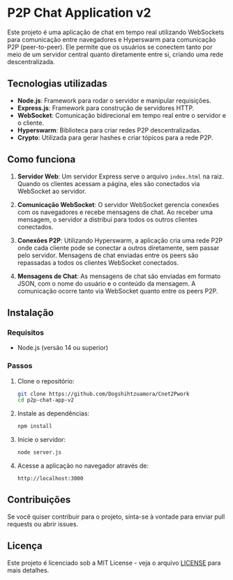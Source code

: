 # P2P Chat Application v2

Este projeto é uma aplicação de chat em tempo real utilizando WebSockets para comunicação entre navegadores e Hyperswarm para comunicação P2P (peer-to-peer). Ele permite que os usuários se conectem tanto por meio de um servidor central quanto diretamente entre si, criando uma rede descentralizada.

## Tecnologias utilizadas

- **Node.js**: Framework para rodar o servidor e manipular requisições.
- **Express.js**: Framework para construção de servidores HTTP.
- **WebSocket**: Comunicação bidirecional em tempo real entre o servidor e o cliente.
- **Hyperswarm**: Biblioteca para criar redes P2P descentralizadas.
- **Crypto**: Utilizada para gerar hashes e criar tópicos para a rede P2P.
  
## Como funciona

1. **Servidor Web**: Um servidor Express serve o arquivo `index.html` na raiz. Quando os clientes acessam a página, eles são conectados via WebSocket ao servidor.
  
2. **Comunicação WebSocket**: O servidor WebSocket gerencia conexões com os navegadores e recebe mensagens de chat. Ao receber uma mensagem, o servidor a distribui para todos os outros clientes conectados.
  
3. **Conexões P2P**: Utilizando Hyperswarm, a aplicação cria uma rede P2P onde cada cliente pode se conectar a outros diretamente, sem passar pelo servidor. Mensagens de chat enviadas entre os peers são repassadas a todos os clientes WebSocket conectados.

4. **Mensagens de Chat**: As mensagens de chat são enviadas em formato JSON, com o nome do usuário e o conteúdo da mensagem. A comunicação ocorre tanto via WebSocket quanto entre os peers P2P.

## Instalação

### Requisitos
- Node.js (versão 14 ou superior)

### Passos

1. Clone o repositório:

   ```bash
   git clone https://github.com/Dogshihtzuamora/Cnet2Pwork
   cd p2p-chat-app-v2
   ```

2. Instale as dependências:

   ```bash
   npm install
   ```

3. Inicie o servidor:

   ```bash
   node server.js
   ```

4. Acesse a aplicação no navegador através de:

   ```
   http://localhost:3000
   ```

## Contribuições

Se você quiser contribuir para o projeto, sinta-se à vontade para enviar pull requests ou abrir issues.

## Licença

Este projeto é licenciado sob a MIT License - veja o arquivo [LICENSE](LICENSE) para mais detalhes.
